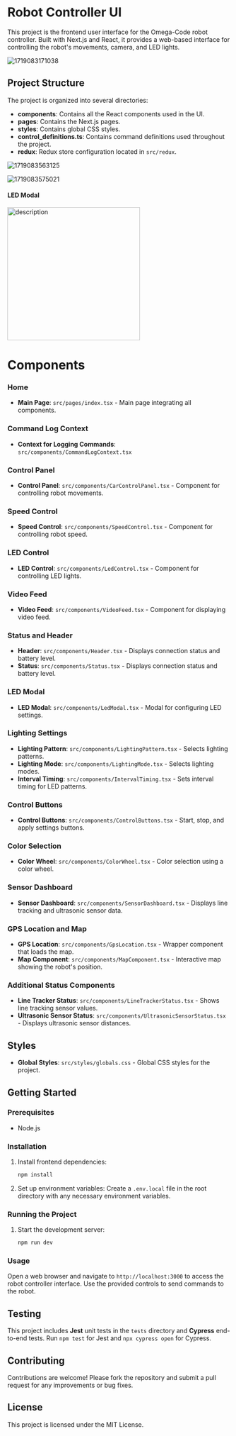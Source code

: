 # Robot Controller UI

This project is the frontend user interface for the Omega-Code robot controller. Built with Next.js and React, it provides a web-based interface for controlling the robot's movements, camera, and LED lights.


![1719083171038](image/README/1719083171038.png)

## Project Structure

The project is organized into several directories:

- **components**: Contains all the React components used in the UI.
- **pages**: Contains the Next.js pages.
- **styles**: Contains global CSS styles.
- **control_definitions.ts**: Contains command definitions used throughout the project.
- **redux**: Redux store configuration located in `src/redux`.


![1719083563125](image/README/1719083563125.png)


![1719083575021](image/README/1719083575021.png)

#### LED Modal

<img src="image/README/1719083688816.png" alt="description" width="300"/>


# Components

### Home

- **Main Page**: `src/pages/index.tsx` - Main page integrating all components.

### Command Log Context

- **Context for Logging Commands**: `src/components/CommandLogContext.tsx`

### Control Panel

- **Control Panel**: `src/components/CarControlPanel.tsx` - Component for controlling robot movements.

### Speed Control

- **Speed Control**: `src/components/SpeedControl.tsx` - Component for controlling robot speed.

### LED Control

- **LED Control**: `src/components/LedControl.tsx` - Component for controlling LED lights.

### Video Feed

- **Video Feed**: `src/components/VideoFeed.tsx` - Component for displaying video feed.

### Status and Header

- **Header**: `src/components/Header.tsx` - Displays connection status and battery level.
- **Status**: `src/components/Status.tsx` - Displays connection status and battery level.

### LED Modal

- **LED Modal**: `src/components/LedModal.tsx` - Modal for configuring LED settings.

### Lighting Settings

- **Lighting Pattern**: `src/components/LightingPattern.tsx` - Selects lighting patterns.
- **Lighting Mode**: `src/components/LightingMode.tsx` - Selects lighting modes.
- **Interval Timing**: `src/components/IntervalTiming.tsx` - Sets interval timing for LED patterns.

### Control Buttons

- **Control Buttons**: `src/components/ControlButtons.tsx` - Start, stop, and apply settings buttons.

### Color Selection

- **Color Wheel**: `src/components/ColorWheel.tsx` - Color selection using a color wheel.

### Sensor Dashboard

- **Sensor Dashboard**: `src/components/SensorDashboard.tsx` - Displays line tracking and ultrasonic sensor data.

### GPS Location and Map

- **GPS Location**: `src/components/GpsLocation.tsx` - Wrapper component that loads the map.
- **Map Component**: `src/components/MapComponent.tsx` - Interactive map showing the robot's position.

### Additional Status Components

- **Line Tracker Status**: `src/components/LineTrackerStatus.tsx` - Shows line tracking sensor values.
- **Ultrasonic Sensor Status**: `src/components/UltrasonicSensorStatus.tsx` - Displays ultrasonic sensor distances.

## Styles

- **Global Styles**: `src/styles/globals.css` - Global CSS styles for the project.

## Getting Started

### Prerequisites

- Node.js

### Installation

1. Install frontend dependencies:

   ```bash
   npm install
   ```
2. Set up environment variables:
   Create a `.env.local` file in the root directory with any necessary environment variables.

### Running the Project

1. Start the development server:
   ```bash
   npm run dev
   ```

### Usage

Open a web browser and navigate to `http://localhost:3000` to access the robot controller interface. Use the provided controls to send commands to the robot.

## Testing

This project includes **Jest** unit tests in the `tests` directory and **Cypress** end-to-end tests. Run `npm test` for Jest and `npx cypress open` for Cypress.

## Contributing

Contributions are welcome! Please fork the repository and submit a pull request for any improvements or bug fixes.

## License

This project is licensed under the MIT License.

